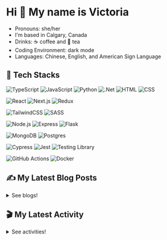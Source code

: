 <!-- <div align="center">

  ![banner](./banner/banner.png)

</div> -->

# Hi 👋 My name is Victoria

- Pronouns: she/her
- I'm based in Calgary, Canada
- Drinks: ☕ coffee and 🍵 tea
- Coding Environment: dark mode
- Languages: Chinese, English, and American Sign Language

## 💼 Tech Stacks

 ![TypeScript](https://img.shields.io/badge/TypeScript-3178C6.svg?style=for-the-badge&logo=TypeScript&logoColor=white) ![JavaScript](https://img.shields.io/badge/JavaScript-F7DF1E.svg?style=for-the-badge&logo=JavaScript&logoColor=black) ![Python](https://img.shields.io/badge/Python-3776AB.svg?style=for-the-badge&logo=Python&logoColor=white) ![.Net](https://img.shields.io/badge/.NET-512BD4.svg?style=for-the-badge&logo=dotnet&logoColor=white) ![HTML](https://img.shields.io/badge/HTML5-E34F26?style=for-the-badge&logo=html5&logoColor=white) ![CSS](https://img.shields.io/badge/-css3-1572B6?&style=for-the-badge&logo=css3&logoColor=white) 

![React](https://img.shields.io/badge/React-61DAFB.svg?style=for-the-badge&logo=React&logoColor=black) ![Next.js](https://img.shields.io/badge/Next.js-000000.svg?style=for-the-badge&logo=nextdotjs&logoColor=white) ![Redux](https://img.shields.io/badge/Redux-764ABC.svg?style=for-the-badge&logo=Redux&logoColor=white) 

![TailwindCSS](https://img.shields.io/badge/Tailwind%20CSS-06B6D4.svg?style=for-the-badge&logo=Tailwind-CSS&logoColor=white) ![SASS](https://img.shields.io/badge/Sass-CC6699.svg?style=for-the-badge&logo=Sass&logoColor=white) 

![Node.js](https://img.shields.io/badge/Node.js-339933?style=for-the-badge&logo=nodedotjs&logoColor=white) ![Express](https://img.shields.io/badge/Express.js-000000?style=for-the-badge&logo=express&logoColor=white) ![Flask](https://img.shields.io/badge/Flask-000000.svg?style=for-the-badge&logo=Flask&logoColor=white)

![MongoDB](https://img.shields.io/badge/MongoDB-4EA94B?style=for-the-badge&logo=mongodb&logoColor=white) ![Postgres](https://img.shields.io/badge/PostgreSQL-4169E1.svg?style=for-the-badge&logo=PostgreSQL&logoColor=white)

![Cypress](https://img.shields.io/badge/Cypress-17202C.svg?style=for-the-badge&logo=Cypress&logoColor=white) ![Jest](https://img.shields.io/badge/Jest-C21325?style=for-the-badge&logo=jest&logoColor=white) ![Testing Library](https://img.shields.io/badge/Testing%20Library-E33332.svg?style=for-the-badge&logo=Testing-Library&logoColor=white)  

![GitHub Actions](https://img.shields.io/badge/GitHub%20Actions-2088FF.svg?style=for-the-badge&logo=GitHub-Actions&logoColor=white) ![Docker](https://img.shields.io/badge/Docker-2496ED.svg?style=for-the-badge&logo=Docker&logoColor=white)  
  


## ✍️ My Latest Blog Posts

<details close>
<summary>See blogs!</summary>
  
<!-- BLOG-POST-LIST:START -->
 - 💯 [Learning SQL: LEFT JOIN](https://victoriacheng15.vercel.app/blog/learning-sql-left-join)
 - 🌮 [Learning SQL: INNER JOIN](https://victoriacheng15.vercel.app/blog/learning-sql-inner-join)
 - 💫 [Reflecting on 2024](https://victoriacheng15.vercel.app/blog/reflecting-on-2024)
 - 💫 [Learning SQL: DELETE](https://victoriacheng15.vercel.app/blog/learning-sql-delete)
 - 🌮 [Learning SQL: UPDATE](https://victoriacheng15.vercel.app/blog/learning-sql-update)<!-- BLOG-POST-LIST:END -->

</details>

## 🎬 My Latest Activity

<details close>
<summary>See activities!</summary>

<!--RECENT_ACTIVITY:start-->
1. ⬆️ Pushed 2 commit(s) to [victoriacheng15/myCloneApp](https://github.com/victoriacheng15/myCloneApp)
2. 🎉 Merged PR [#2](https://github.com/victoriacheng15/myCloneApp/pull/2) in [victoriacheng15/myCloneApp](https://github.com/victoriacheng15/myCloneApp)
3. 💪 Opened PR [#2](https://github.com/victoriacheng15/myCloneApp/pull/2) in [victoriacheng15/myCloneApp](https://github.com/victoriacheng15/myCloneApp)
4. ⬆️ Pushed 3 commit(s) to [victoriacheng15/myCloneApp](https://github.com/victoriacheng15/myCloneApp)
5. 🎉 Merged PR [#1](https://github.com/victoriacheng15/myCloneApp/pull/1) in [victoriacheng15/myCloneApp](https://github.com/victoriacheng15/myCloneApp)
<!--RECENT_ACTIVITY:end-->

</details>
